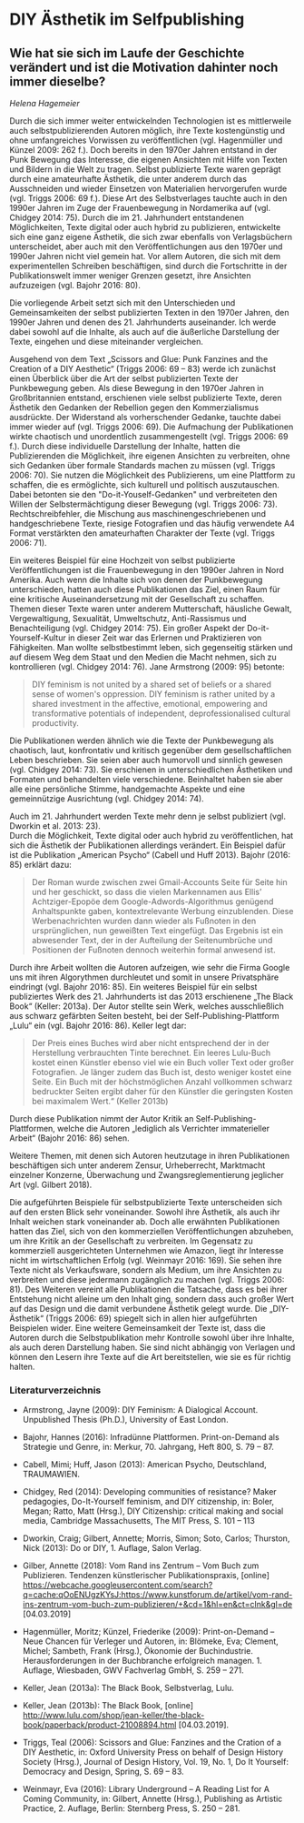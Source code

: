
# DIY Ästhetik im Selfpublishing
## Wie hat sie sich im Laufe der Geschichte verändert und ist die Motivation dahinter noch immer dieselbe?

*Helena Hagemeier*

Durch die sich immer weiter entwickelnden Technologien ist es mittlerweile auch selbstpublizierenden Autoren möglich,  ihre Texte kostengünstig und ohne umfangreiches Vorwissen zu veröffentlichen (vgl. Hagenmüller und Künzel 2009: 262 f.). Doch bereits in den 1970er Jahren entstand in der Punk Bewegung das Interesse, die eigenen Ansichten mit Hilfe von Texten und Bildern in die Welt zu tragen. Selbst publizierte Texte waren geprägt durch eine amateurhafte Ästhetik, die unter anderem durch das Ausschneiden und wieder Einsetzen von Materialien hervorgerufen wurde (vgl. Triggs 2006: 69 f.). Diese Art des Selbstverlages tauchte auch in den 1990er Jahren im Zuge der Frauenbewegung in Nordamerika auf (vgl. Chidgey 2014: 75). Durch die im 21. Jahrhundert entstandenen Möglichkeiten, Texte digital oder auch hybrid zu publizieren, entwickelte sich eine ganz eigene Ästhetik, die sich zwar ebenfalls von Verlagsbüchern unterscheidet, aber auch mit den Veröffentlichungen aus den 1970er und 1990er Jahren nicht viel gemein hat. Vor allem Autoren, die sich mit dem experimentellen Schreiben beschäftigen, sind durch die Fortschritte in der Publikationswelt immer weniger Grenzen gesetzt, ihre Ansichten aufzuzeigen (vgl. Bajohr 2016: 80).  

Die vorliegende Arbeit setzt sich mit den Unterschieden und Gemeinsamkeiten der selbst publizierten Texten in den 1970er Jahren, den 1990er Jahren und denen des 21. Jahrhunderts auseinander. Ich werde dabei sowohl auf die Inhalte, als auch auf die äußerliche Darstellung der Texte, eingehen und diese miteinander vergleichen. 

Ausgehend von dem Text „Scissors and Glue: Punk Fanzines and the Creation of a DIY Aesthetic“ (Triggs 2006: 69 – 83) werde ich zunächst einen Überblick über die Art der selbst publizierten Texte der Punkbewegung geben.
Als diese Bewegung in den 1970er Jahren in Großbritannien entstand, erschienen viele selbst publizierte Texte, deren Ästhetik den Gedanken der Rebellion gegen den Kommerzialismus ausdrückte. Der Widerstand als vorherschender Gedanke, tauchte dabei immer wieder auf (vgl. Triggs 2006: 69). Die Aufmachung der Publikationen wirkte chaotisch und unordentlich zusammengestellt (vgl. Triggs 2006: 69 f.). Durch diese individuelle Darstellung der Inhalte, hatten die Publizierenden die Möglichkeit, ihre eigenen Ansichten zu verbreiten, ohne sich Gedanken über formale Standards machen zu müssen (vgl. Triggs 2006: 70). Sie nutzen die Möglichkeit des Publizierens, um eine Plattform zu schaffen, die es ermöglichte, sich kulturell und politisch auszutauschen. Dabei betonten sie den "Do-it-Youself-Gedanken" und verbreiteten den Willen der Selbstermächtigung dieser Bewegung (vgl. Triggs 2006: 73). Rechtschreibfehler, die Mischung aus maschinengeschriebenen und handgeschriebene Texte, riesige Fotografien und das häufig verwendete A4 Format verstärkten den amateurhaften Charakter der Texte (vgl. Triggs 2006: 71).

Ein weiteres Beispiel für eine Hochzeit von selbst publizierte Veröffentlichungen ist die Frauenbewegung in den 1990er Jahren in Nord Amerika.  Auch wenn die Inhalte sich von denen der Punkbewegung unterschieden, hatten auch diese Publikationen das Ziel, einen Raum für eine kritische Auseinandersetzung mit der Gesellschaft zu schaffen. Themen dieser Texte waren unter anderem Mutterschaft, häusliche Gewalt, Vergewaltigung, Sexualität, Umweltschutz, Anti-Rassismus und Benachteiligung (vgl. Chidgey 2014: 75). Ein großer Aspekt der Do-it-Yourself-Kultur in dieser Zeit war das Erlernen und Praktizieren von Fähigkeiten. Man wollte selbstbestimmt leben, sich gegenseitig stärken und auf diesem Weg dem Staat und den Medien die Macht nehmen, sich zu kontrollieren (vgl. Chidgey 2014: 76). Jane Armstrong (2009: 95) betonte:

>  DIY feminism is not united by a shared set of beliefs or a shared sense of women's oppression. DIY feminism is rather united by a shared investment in the affective, emotional, empowering and transformative potentials of independent, deprofessionalised cultural productivity.

Die Publikationen werden ähnlich wie die Texte der Punkbewegung als chaotisch, laut, konfrontativ und kritisch gegenüber dem gesellschaftlichen Leben beschrieben. Sie seien aber auch humorvoll und sinnlich gewesen (vgl. Chidgey 2014: 73). Sie erschienen in unterschiedlichen Ästhetiken und Formaten und behandelten viele verschiedene. Beinhaltet haben sie aber alle eine persönliche Stimme, handgemachte Aspekte und eine gemeinnützige Ausrichtung (vgl. Chidgey 2014: 74).

Auch im 21. Jahrhundert werden Texte mehr denn je selbst publiziert (vgl. Dworkin et al. 2013: 23).  
Durch die Möglichkeit, Texte digital oder auch hybrid zu veröffentlichen, hat sich die Ästhetik der Publikationen allerdings verändert. Ein Beispiel dafür ist die Publikation „American Psycho“ (Cabell und Huff 2013). Bajohr (2016: 85) erklärt dazu:

>  Der Roman wurde zwischen zwei Gmail-Accounts Seite für Seite hin und her geschickt, so dass die vielen Markennamen aus Ellis’ Achtziger-Epopöe dem Google-Adwords-Algorithmus genügend Anhaltspunkte gaben, kontextrelevante Werbung einzublenden. Diese Werbenachrichten wurden dann wieder als Fußnoten in den ursprünglichen, nun geweißten Text eingefügt. Das Ergebnis ist ein abwesender Text, der in der Aufteilung der Seitenumbrüche und Positionen der Fußnoten dennoch weiterhin formal anwesend ist.

Durch ihre Arbeit wollten die Autoren aufzeigen, wie sehr die Firma Google uns mit ihren Algorythmen durchleutet und somit in unsere Privatsphäre eindringt (vgl. Bajohr 2016: 85). Ein weiteres Beispiel für ein selbst publiziertes Werk des 21. Jahrhunderts ist das 2013 erschienene „The Black Book“ (Keller: 2013a). Der Autor stellte sein Werk, welches ausschließlich aus schwarz gefärbten Seiten besteht, bei der Self-Publishing-Plattform „Lulu“ ein (vgl. Bajohr 2016: 86). Keller legt dar: 

>  Der Preis eines Buches wird aber nicht entsprechend der in der Herstellung verbrauchten Tinte berechnet. Ein leeres Lulu-Buch kostet einen Künstler ebenso viel wie ein Buch voller Text oder großer Fotografien. Je länger zudem das Buch ist, desto weniger kostet eine Seite. Ein Buch mit der höchstmöglichen Anzahl vollkommen schwarz bedruckter Seiten ergibt daher für den Künstler die geringsten Kosten bei maximalem Wert.“ (Keller 2013b)

Durch diese Publikation nimmt der Autor Kritik an Self-Publishing-Plattformen, welche die Autoren „lediglich als Verrichter immaterieller Arbeit“ (Bajohr 2016: 86) sehen.

Weitere Themen, mit denen sich Autoren heutzutage in ihren Publikationen beschäftigen sich unter anderem Zensur, Urheberrecht, Marktmacht einzelner Konzerne, Überwachung und Zwangsreglementierung jeglicher Art (vgl. Gilbert 2018). 


Die aufgeführten Beispiele für selbstpublizierte Texte unterscheiden sich auf den ersten Blick sehr voneinander. Sowohl ihre Ästhetik, als auch ihr Inhalt weichen stark voneinander ab. Doch alle erwähnten Publikationen hatten das Ziel, sich von den kommerziellen Veröffentlichungen abzuheben, um ihre Kritik an der Gesellschaft zu verbreiten. Im Gegensatz zu kommerziell ausgerichteten Unternehmen wie Amazon, liegt ihr Interesse nicht im wirtschaftlichen Erfolg (vgl. Weinmayr 2016: 169). Sie sehen ihre Texte nicht als Verkaufsware, sondern als Medium, um ihre Ansichten zu verbreiten und diese jedermann zugänglich zu machen (vgl. Triggs 2006: 81). Des Weiteren vereint alle Publikationen die Tatsache, dass es bei ihrer Entstehung nicht alleine um den Inhalt ging, sondern dass auch großer Wert auf das Design und die damit verbundene Ästhetik gelegt wurde. Die „DIY-Ästhetik“ (Triggs 2006: 69) spiegelt sich in allen hier aufgeführten Beispielen wider. Eine weitere Gemeinsamkeit der Texte ist, dass die Autoren durch die Selbstpublikation mehr Kontrolle sowohl über ihre Inhalte, als auch deren Darstellung haben. Sie sind nicht abhängig von Verlagen und können den Lesern ihre Texte auf die Art bereitstellen, wie sie es für richtig halten. 



### Literaturverzeichnis

* Armstrong, Jayne (2009): DIY Feminism: A Dialogical Account. Unpublished Thesis (Ph.D.), University of East London. 

* Bajohr, Hannes (2016): Infradünne Plattformen. Print-on-Demand als Strategie und Genre, in: Merkur, 70. Jahrgang, Heft 800, S. 79 – 87.

* Cabell, Mimi; Huff, Jason (2013): American Psycho, Deutschland, TRAUMAWIEN.

* Chidgey, Red (2014): Developing communities of resistance? Maker pedagogies, Do-It-Yourself feminism, and DIY citizenship, in: Boler, Megan; Ratto, Matt (Hrsg.), DIY Citizenship: critical making and social media, Cambridge Massachusetts, The MIT Press, S. 101 – 113

* Dworkin, Craig; Gilbert, Annette; Morris, Simon; Soto, Carlos; Thurston, Nick (2013): Do or DIY, 1. Auflage, Salon Verlag.

* Gilber, Annette (2018): Vom Rand ins Zentrum – Vom Buch zum Publizieren. Tendenzen künstlerischer Publikationspraxis, [online] https://webcache.googleusercontent.com/search?q=cache:qOoENUgzKYsJ:https://www.kunstforum.de/artikel/vom-rand-ins-zentrum-vom-buch-zum-publizieren/+&cd=1&hl=en&ct=clnk&gl=de [04.03.2019]

* Hagenmüller, Moritz; Künzel, Friederike (2009): Print-on-Demand – Neue Chancen für Verleger und Autoren, in: Blömeke, Eva; Clement, Michel; Sambeth, Frank (Hrsg.), Ökonomie der Buchindustrie. Herausforderungen in der Buchbranche erfolgreich managen. 1. Auflage, Wiesbaden, GWV Fachverlag GmbH, S. 259 – 271.

* Keller, Jean (2013a): The Black Book, Selbstverlag, Lulu.


* Keller, Jean (2013b): The Black Book, [online] http://www.lulu.com/shop/jean-keller/the-black-book/paperback/product-21008894.html [04.03.2019].


* Triggs, Teal (2006): Scissors and Glue: Fanzines and the Cration of a DIY Aesthetic, in: Oxford University Press on behalf of Design History Society (Hrsg.), Journal of Design History, Vol. 19, No. 1, Do It Yourself: Democracy and Design, Spring, S. 69 – 83.

* Weinmayr, Eva (2016): Library Underground – A Reading List for A Coming Community, in: Gilbert, Annette (Hrsg.), Publishing as Artistic Practice,  2. Auflage, Berlin: Sternberg Press, S. 250 – 281.
